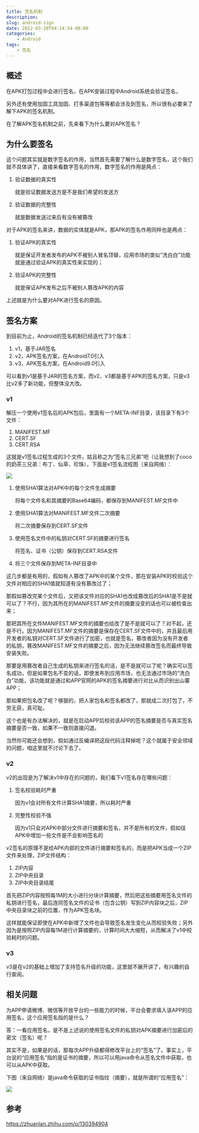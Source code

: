 ```yaml
---
title: 签名机制
description: 
slug: android-sign
date: 2022-03-28T04:14:54-08:00
categories:
    - Android
tags:
    - 签名
---
```


## 概述

在APK打包过程中会进行签名，在APK安装过程中Android系统会验证签名，

另外还有使用加固工具加固、打多渠道包等等都会涉及到签名，所以很有必要来了解下APK的签名机制。

在了解APK签名机制之前，先来看下为什么要对APK签名？

## 为什么要签名

这个问题其实就是数字签名的作用，当然首先需要了解什么是数字签名，这个我们就不具体讲了，直接来看数字签名的作用，数字签名的作用是两点：

1. 验证数据的真实性

   就是验证数据发送方是不是我们希望的发送方

2. 验证数据的完整性

   就是数据发送过来后有没有被篡改

对于APK的签名来讲，数据的实体就是APK，那APK的签名作用同样也是两点：

1. 验证APK的真实性

   就是保证开发者发布的APK不被别人冒名顶替，应用市场的类似“洗白白”功能就是通过验证APK的真实性来实现的；

2. 验证APK的完整性

   就是保证APK发布之后不被别人篡改APK的内容

上述就是为什么要对APK进行签名的原因。

## 签名方案

到目前为止，Android的签名机制已经迭代了3个版本：

1. v1，基于JAR签名
2. v2，APK签名方案，在Android7.0引入
3. v3，APK签名方案，在Android9.0引入

可以看到v1是基于JAR的签名方案，而v2、v3都是基于APK的签名方案，只是v3比v2多了新功能，但整体没大改。

### v1

解压一个使用v1签名后的APK包后，里面有一个META-INF目录，该目录下有3个文件：

1. MANIFEST.MF
2. CERT.SF
3. CERT.RSA

这就是v1签名过程生成的3个文件，姑且称之为“签名三兄弟”吧（让我想到了coco的奶茶三兄弟：布丁、仙草、珍珠），下面是v1签名流程图（来自网络）：

![](https://pic1.zhimg.com/80/v2-f8f1ce068c1945007b3cdc77ea16ba44_1440w.jpg)

1. 使用SHA1算法对APK中的每个文件生成摘要

   将每个文件名和其摘要的Base64编码，都保存到MANIFEST.MF文件中

2. 使用SHA1算法对MANIFEST.MF文件二次摘要

   将二次摘要保存到CERT.SF文件

3. 使用签名文件中的私钥对CERT.SF的摘要进行签名

   将签名、证书（公钥）保存到CERT.RSA文件

4. 将三个文件保存到META-INF目录中

这几步都是有用的，假如有人篡改了APK中的某个文件，那在安装APK时校验这个文件对相应的SHA1值就知道有没有篡改过了；

那假如篡改完某个文件后，又把该文件对应的SHA1也改成篡改后的SHA1是不是就可以了？不行，因为其所在的MANIFEST.MF文件的摘要没变的话也可以被检查出来；

那把其所在文件MANIFEST.MF文件的摘要也给改了是不是就可以了？对不起，还是不行。因为MANIFEST.MF文件的摘要是保存在CERT.SF文件中的，并且最后用开发者的私钥对CERT.SF文件进行了加密，也就是签名，篡改者因为没有开发者的私钥，篡改MANIFEST.MF文件的摘要之后，因为无法继续篡改签名而最终导致安装失败。

那要是用篡改者自己生成的私钥来进行签名的话，是不是就可以了呢？确实可以签名成功，但是如果包名不变的话，即使发布到应用市场，也无法通过市场的“洗白白”功能，该功能就是通过和APP官网的APK的签名摘要进行对比从而识别出山寨APP；

那如果把包名改了呢？够狠的，把人家包名和签名都改了，那就成二次打包了，不劳无获，真可耻。

这个也是有办法解决的，就是在启动APP后校验该APP的签名摘要是否与真实签名摘要是否一致，如果不一致则直接闪退。

当然你可能还会想到，假如通过反编译把这段代码注释掉呢？这个就属于安全领域的问题，咱这里就不讨论下去了。

### v2

v2的出现是为了解决v1中存在的问题的，我们看下v1签名存在哪些问题：

1. 签名校验耗时严重

   因为v1会对所有文件计算SHA1摘要，所以耗时严重

2. 完整性校验不强

   因为v1只会对APK中部分文件进行摘要和签名，并不是所有的文件，假如往APK中增加一些文件是不会影响签名的

v2签名的原理不是给APK内部的文件进行摘要和签名的，而是把APK当成一个ZIP文件来处理，ZIP文件结构：

1. ZIP内容
2. ZIP中央目录
3. ZIP中央目录结尾

首先把ZIP内容按照每1M的大小进行分块计算摘要，然后把这些摘要用签名文件的私钥进行签名，最后连同签名文件的证书（包含公钥）写到ZIP内容块之后，ZIP中央目录块之前的位置，作为APK签名块。

这样就能保证即使在APK中新增了文件也会导致签名发生变化从而校验失败；另外因为是按照ZIP内容每1M进行计算摘要的，计算时间大大缩短，从而解决了v1中校验耗时的问题。



### v3

v3是在v2的基础上增加了支持签名升级的功能，这里就不展开讲了，有兴趣的自行查阅。



## 相关问题

为APP申请微博、微信等开放平台的一些能力的时候，平台会要求填入该APP的应用签名，这个应用签名指的是什么？

答：一看应用签名，是不是上述说的使用签名文件的私钥对APK摘要进行加密后的密文（签名）呢？

其实不是，如果是的话，那每次APP升级都得修改平台上的“签名”了。事实上，平台说的“应用签名”指的是证书的摘要，所以可以用java命令从签名文件中获取，也可以从APK中获取。

下图（来自网络）是java命令获取的证书指纹（摘要），就是所谓的“应用签名”：

![](https://img-blog.csdn.net/20170309200918660?watermark/2/text/aHR0cDovL2Jsb2cuY3Nkbi5uZXQvZ2l0aHViXzIwMTE=/font/5a6L5L2T/fontsize/400/fill/I0JBQkFCMA==/dissolve/70/gravity/Center)



## 参考

https://zhuanlan.zhihu.com/p/130394904


